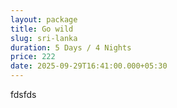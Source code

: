 ```yaml
---
layout: package
title: Go wild
slug: sri-lanka
duration: 5 Days / 4 Nights
price: 222
date: 2025-09-29T16:41:00.000+05:30
---
```

fdsfds
